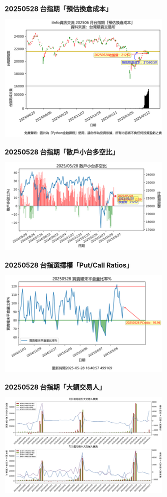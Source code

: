 ## 20250528 台指期「預估換倉成本」
![](images/txfcost.png)

## 20250528 台指期「散戶小台多空比」
![](images/bbiri.png)

## 20250528 台指選擇權「Put/Call Ratios」
![](images/pcratio.png)

## 20250528 台指期「大額交易人」
![](images/blocktrade.png)

